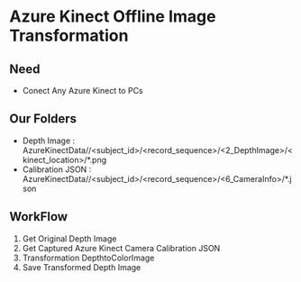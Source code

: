 # Azure Kinect Offline Image Transformation
## Need
- Conect Any Azure Kinect to PCs

## Our Folders
- Depth Image : AzureKinectData/<yymmdd>/<subject_id>/<record_sequence>/<2_DepthImage>/<kinect_location>/*.png
- Calibration JSON : AzureKinectData/<yymmdd>/<subject_id>/<record_sequence>/<6_CameraInfo>/*.json

## WorkFlow
1. Get Original Depth Image
2. Get Captured Azure Kinect Camera Calibration JSON
3. Transformation DepthtoColorImage
4. Save Transformed Depth Image
